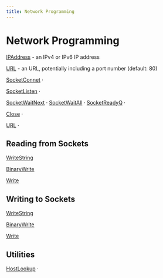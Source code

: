 ```yaml
---
title: Network Programming
---
```




# Network Programming

[IPAddress]() - an IPv4 or IPv6 IP address

[URL]() - an URL, potentially including a port number (default: 80)

[SocketConnet]() ·

[SocketListen]() ·

[SocketWaitNext]() ·
[SocketWaitAll]() ·
[SocketReadyQ]() ·

[Close]() ·

[URL]() ·

## Reading from Sockets

[WriteString]()

[BinaryWrite]()

[Write]()

## Writing to Sockets

[WriteString]()

[BinaryWrite]()

[Write]()


## Utilities

[HostLookup]() ·